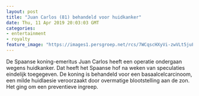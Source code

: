 ```yaml
---
layout: post
title: "Juan Carlos (81) behandeld voor huidkanker"
date: Thu, 11 Apr 2019 20:03:03 GMT
categories: 
- entertainment 
- royalty 
feature_image: "https://images1.persgroep.net/rcs/7WCqscHXyVi-zwVLt5juF6UlSnw/diocontent/145334021/_fitwidth/400/?appId=21791a8992982cd8da851550a453bd7f&quality=0.7"
---
```


De Spaanse koning-emeritus Juan Carlos heeft een operatie ondergaan wegens huidkanker. Dat heeft het Spaanse hof na weken van speculaties eindelijk toegegeven. De koning is behandeld voor een basaalcelcarcinoom, een milde huidlaesie veroorzaakt door overmatige blootstelling aan de zon. Het ging om een preventieve ingreep.
